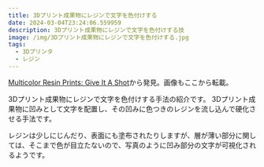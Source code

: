 ```yaml
---
title: 3Dプリント成果物にレジンで文字を色付けする
date: 2024-03-04T23:24:06.559959
description: 3Dプリント成果物にレジンで文字を色付けする技
image: /img/3Dプリント成果物にレジンで文字を色付けする.jpg
tags:
  - 3Dプリンタ
  - レジン
---
```

[Multicolor Resin Prints: Give It A Shot](https://hackaday.com/2024/02/20/multicolor-resin-prints-give-it-a-shot/)から発見。画像もここから転載。

3Dプリント成果物にレジンで文字を色付けする手法の紹介です。
3Dプリント成果物に凹みとして文字を配置し、その凹みに色つきのレジンを流し込んで硬化させる手法です。

レジンは少しにじんだり、表面にも塗布されたりしますが、層が薄い部分に関しては、そこまで色が目立たないので、写真のように凹み部分の文字が可視化されるようです。


